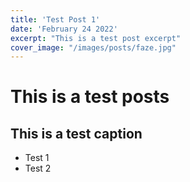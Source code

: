 ```yaml
---
title: 'Test Post 1'
date: 'February 24 2022'
excerpt: "This is a test post excerpt"
cover_image: "/images/posts/faze.jpg"
---
```


# This is a test posts
## This is a test caption

* Test 1
* Test 2
